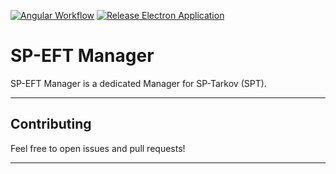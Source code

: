 [![Angular Workflow](https://github.com/SchraderR/sp-tarkov-client/actions/workflows/angular-main.yml/badge.svg?branch=master)](https://github.com/SchraderR/sp-tarkov-client/actions/workflows/angular-main.yml)
[![Release Electron Application](https://github.com/SchraderR/sp-tarkov-client/actions/workflows/release-electron.yml/badge.svg?branch=master)](https://github.com/SchraderR/sp-tarkov-client/actions/workflows/release-electron.yml)

# SP-EFT Manager

SP-EFT Manager is a dedicated Manager for SP-Tarkov (SPT).

--------------------------------------------------------------------------------
## Contributing

Feel free to open issues and pull requests!

--------------------------------------------------------------------------------
